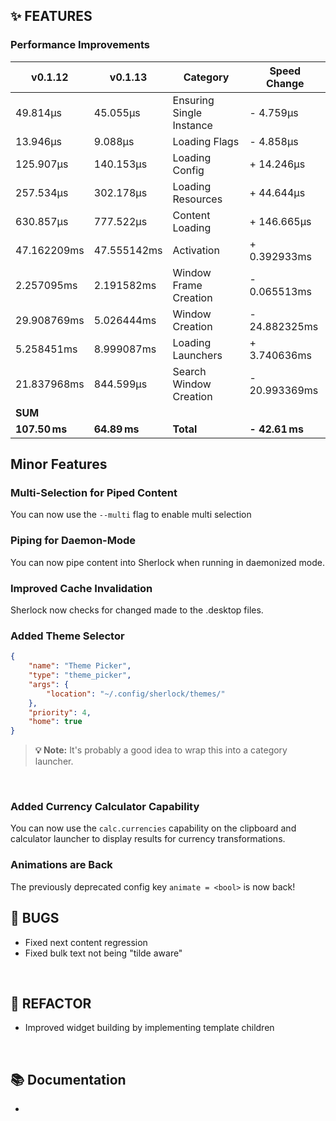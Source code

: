 ## ✨ FEATURES

### Performance Improvements

| v0.1.12       | v0.1.13       | Category                 | Speed Change        |
|---------------|---------------|--------------------------|---------------------|
| 49.814µs      | 45.055µs      | Ensuring Single Instance | - 4.759µs           |
| 13.946µs      | 9.088µs       | Loading Flags            | - 4.858µs           |
| 125.907µs     | 140.153µs     | Loading Config           | + 14.246µs          |
| 257.534µs     | 302.178µs     | Loading Resources        | + 44.644µs          |
| 630.857µs     | 777.522µs     | Content Loading          | + 146.665µs         |
| 47.162209ms   | 47.555142ms   | Activation               | + 0.392933ms        |
| 2.257095ms    | 2.191582ms    | Window Frame Creation    | - 0.065513ms        |
| 29.908769ms   | 5.026444ms    | Window Creation          | - 24.882325ms       |
| 5.258451ms    | 8.999087ms    | Loading Launchers        | + 3.740636ms        |
| 21.837968ms   | 844.599µs     | Search Window Creation   | - 20.993369ms       |
| **SUM**   | | | |
| **107.50 ms** | **64.89 ms**  | **Total**                | **- 42.61 ms**      |

## Minor Features

### Multi-Selection for Piped Content

You can now use the `--multi` flag to enable multi selection

### Piping for Daemon-Mode

You can now pipe content into Sherlock when running in daemonized mode.

### Improved Cache Invalidation

Sherlock now checks for changed made to the .desktop files.

### Added Theme Selector

```json
{
    "name": "Theme Picker",
    "type": "theme_picker",
    "args": {
        "location": "~/.config/sherlock/themes/"
    },
    "priority": 4,
    "home": true
}
```

> **💡 Note:** It's probably a good idea to wrap this into a category launcher.
<br>

### Added Currency Calculator Capability

You can now use the `calc.currencies` capability on the clipboard and calculator launcher to display results for currency transformations.

### Animations are Back

The previously deprecated config key `animate = <bool>` is now back! 

## 🐞 BUGS

- Fixed next content regression
- Fixed bulk text not being "tilde aware"

<br>

## 🔧 REFACTOR

- Improved widget building by implementing template children

<br>

## 📚 Documentation

-

<br>
